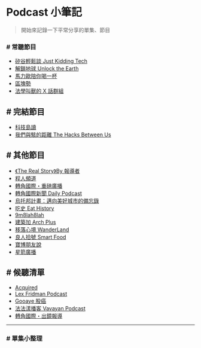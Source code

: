 ##### <!-- ref -->

###### <!-- 常聽節目 -->

[矽谷輕鬆談 just kidding tech]: https://podcasts.apple.com/tw/podcast/%E7%9F%BD%E8%B0%B7%E8%BC%95%E9%AC%86%E8%AB%87-just-kidding-tech/id1493189417
[解鎖地球 unlock the earth]: https://podcasts.apple.com/tw/podcast/%E8%A7%A3%E9%8E%96%E5%9C%B0%E7%90%83-unlock-the-earth/id1476564589
[馬力歐陪你喝一杯]: https://podcasts.apple.com/tw/podcast/%E9%A6%AC%E5%8A%9B%E6%AD%90%E9%99%AA%E4%BD%A0%E5%96%9D%E4%B8%80%E6%9D%AF/id1192212072
[區塊勢]: https://podcasts.apple.com/tw/podcast/%E5%8D%80%E5%A1%8A%E5%8B%A2/id1441274280
[《the real story》by 報導者]: https://podcasts.apple.com/tw/podcast/the-real-story-by-%E5%A0%B1%E5%B0%8E%E8%80%85/id1525816185
[程人頻道]: https://podcasts.apple.com/tw/podcast/%E7%A8%8B%E4%BA%BA%E9%A0%BB%E9%81%93/id1533113063
[轉角國際・重磅廣播]: https://podcasts.apple.com/tw/podcast/%E8%BD%89%E8%A7%92%E5%9C%8B%E9%9A%9B-%E9%87%8D%E7%A3%85%E5%BB%A3%E6%92%AD/id1202558455
[轉角國際新聞 daily podcast]: https://podcasts.apple.com/tw/podcast/%E8%BD%89%E8%A7%92%E5%9C%8B%E9%9A%9B%E6%96%B0%E8%81%9E-daily-podcast/id1469553043
[烏托邦計畫：邁向美好城市的備忘錄]: https://podcasts.apple.com/tw/podcast/%E7%83%8F%E6%89%98%E9%82%A6%E8%A8%88%E7%95%AB-%E9%82%81%E5%90%91%E7%BE%8E%E5%A5%BD%E5%9F%8E%E5%B8%82%E7%9A%84%E5%82%99%E5%BF%98%E9%8C%84/id1578610001
[法學叫獸的 x 話群組]: https://podcasts.apple.com/tw/podcast/%E6%B3%95%E5%AD%B8%E5%8F%AB%E7%8D%B8%E7%9A%84x%E8%A9%B1%E7%BE%A4%E7%B5%84/id1543589611
[寶博朋友說]: https://podcasts.apple.com/tw/podcast/%E5%AF%B6%E5%8D%9A%E6%9C%8B%E5%8F%8B%E8%AA%AA/id1484923390
[建築加 arch plus]: https://podcasts.apple.com/tw/podcast/%E5%BB%BA%E7%AF%89%E5%8A%A0-arch-plus/id1505803192
[移落心境 wanderland]: https://podcasts.apple.com/tw/podcast/%E7%A7%BB%E8%90%BD%E5%BF%83%E5%A2%83-wanderland/id1515532162
[9m8lah8lah]: https://podcasts.apple.com/tw/podcast/9m8lah8lah/id1517855276
[吃史 eat history]: https://podcasts.apple.com/tw/podcast/%E5%90%83%E5%8F%B2-eat-history/id1512632541
[星箭廣播]: https://podcasts.apple.com/tw/podcast/%E6%98%9F%E7%AE%AD%E5%BB%A3%E6%92%AD/id1459758276
[良人拾號 smart food]: https://podcasts.apple.com/tw/podcast/%E8%89%AF%E4%BA%BA%E6%8B%BE%E8%99%9Fsmart-food/id1412392029

###### <!-- 完結節目 -->

[科技島讀]: https://podcasts.apple.com/tw/podcast/%E7%A7%91%E6%8A%80%E5%B3%B6%E8%AE%80/id1264391007
[我們與駭的距離 the hacks between us]: https://podcasts.apple.com/tw/podcast/%E6%88%91%E5%80%91%E8%88%87%E9%A7%AD%E7%9A%84%E8%B7%9D%E9%9B%A2-the-hacks-between-us/id1516406528

###### <!-- 候聽清單 -->

[acquired]: https://podcasts.apple.com/tw/podcast/acquired/id1050462261
[lex fridman podcast]: https://podcasts.apple.com/tw/podcast/lex-fridman-podcast/id1434243584
[gooaye 股癌]: https://podcasts.apple.com/tw/podcast/gooaye-%E8%82%A1%E7%99%8C/id1500839292
[法法漾播客 vavayan podcast]: https://podcasts.apple.com/tw/podcast/%E6%B3%95%E6%B3%95%E6%BC%BE%E6%92%AD%E5%AE%A2vavayan-podcast/id1500383868
[轉角國際・出鏡報導]: https://podcasts.apple.com/tw/podcast/%E8%BD%89%E8%A7%92%E5%9C%8B%E9%9A%9B-%E5%87%BA%E9%8F%A1%E5%A0%B1%E5%B0%8E/id1615138951

# Podcast 小筆記

> 開始來記錄一下平常分享的單集、節目

### # 常聽節目

- [矽谷輕鬆談 Just Kidding Tech]
- [解鎖地球 Unlock the Earth]
- [馬力歐陪你喝一杯]
- [區塊勢]
- [法學叫獸的 X 話群組]

## # 完結節目

- [科技島讀]
- [我們與駭的距離 The Hacks Between Us]

## # 其他節目

- [《The Real Story》By 報導者]
- [程人頻道]
- [轉角國際・重磅廣播]
- [轉角國際新聞 Daily Podcast]
- [烏托邦計畫：邁向美好城市的備忘錄]
- [吃史 Eat History]
- [9m8lah8lah]
- [建築加 Arch Plus]
- [移落心境 WanderLand]
- [良人拾號 Smart Food]
- [寶博朋友說]
- [星箭廣播]

## # 候聽清單

- [Acquired]
- [Lex Fridman Podcast]
- [Gooaye 股癌]
- [法法漾播客 Vavayan Podcast]
- [轉角國際・出鏡報導]

---

### # 單集小整理
